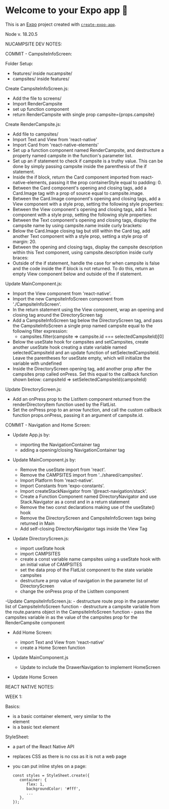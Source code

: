 # Welcome to your Expo app 👋

This is an [Expo](https://expo.dev) project created with [`create-expo-app`](https://www.npmjs.com/package/create-expo-app).

Node v. 18.20.5

NUCAMPSITE DEV NOTES: 

COMMIT - CampsiteInfoScreen:

   Folder Setup:

   - features/ inside nucampsite/
   - campsites/ inside features/

   Create CampsiteInfoScreen.js:

   - Add the file to screens/ 
   - Import RenderCampsite
   - set up function component
   - return RenderCampsite with single prop campsite={props.campsite}

   Create RenderCampsite.js:

   - Add file to campsites/
   - Import Text and View from 'react-native'
   - Import Card from 'react-native-elements'
   - Set up a function component named RenderCampsite, and destructure a property named campsite in the function's parameter list.
   - Set up an if statement to check if campsite is a truthy value. This can be done by simply passing campsite inside the parenthesis of the if statement.
   - Inside the if block, return the Card component imported from react-native-elements, passing it the prop containerStyle equal to padding: 0.
   - Between the Card component's opening and closing tags, add a Card.Image tag with a prop of source equal to campsite.image.
   - Between the Card.Image component's opening and closing tags, add a View component with a style prop, setting the following style properties:
   - Between the View component's opening and closing tags, add a Text component with a style prop, setting the following style properties:
   - Between the Text component's opening and closing tags, display the campsite name by using campsite.name inside curly brackets:
   - Below the Card.Image closing tag but still within the Card tag, add another Text component with a style prop, setting a style prop of margin: 20.
   - Between the opening and closing tags, display the campsite description within this Text component, using campsite.description inside curly braces:
   - Outside of the if statement, handle the case for when campsite is false and the code inside the if block is not returned. To do this, return an empty View component below and outside of the if statement.

   Update MainComponent.js:

   - Import the View component from 'react-native'.
   - Import the new CampsiteInfoScreen component from './CampsiteInfoScreen'.
   - In the return statement using the View component, wrap an opening and closing tag around the DirectoryScreen tag
   - Add a CampsiteInfoScreen tag below the DirectoryScreen tag, and pass the CampsiteInfoScreen a single prop named campsite equal to the following filter expression:
      - campsites.filter(campsite => campsite.id === selectedCampsiteId)[0]
   - Below the useState hook for campsites and setCampsites, create another useState hook creating a state variable named selectedCampsiteId and an update function of setSelectedCampsiteId. Leave the parentheses for useState empty, which will initialize the variable with undefined
   - Inside the DirectoryScreen opening tag, add another prop after the campsites prop called onPress. Set this equal to the callback function shown below:
   campsiteId => setSelectedCampsiteId(campsiteId)

   Update DirectoryScreen.js:

   - Add an onPress prop to the ListItem component returned from the renderDirectoryItem function used by the FlatList.
   - Set the onPress prop to an arrow function, and call the custom callback function props.onPress, passing it an argument of campsite.id.

COMMIT - Navigation and Home Screen:

   - Update App.js by: 
      - importing the NavigationContainer tag 
      - adding a opening/closing NavigationContainer tag

   - Update MainComponent.js by:
      - Remove the useState import from 'react'.
      - Remove the CAMPSITES import from '../shared/campsites'.
      - Import Platform from 'react-native'.
      - Import Constants from 'expo-constants'.
      - Import createStackNavigator from '@react-navigation/stack'.
      - Create a Function Component named DirectoryNavigator and use Stack.Navigator as a const and in a return statement
      - Remove the two const declarations making use of the useState() hook
      - Remove the DirectoryScreen and CampsiteInfoScreen tags being returned in Main
      - Add self-closing DirectoryNavigator tags inside the View Tag

   - Update DirectoryScreen.js:
      - import useState hook
      - import CAMPSITES
      - create a const variable name campsites using a useState hook with an initial value of CAMPSITES
      - set the data prop of the FlatList component to the state variable campsites
      - destructure a prop value of navigation in the parameter list of DirectoryScreen
      - change the onPress prop of the ListItem component

   -Update CampsiteInfoScreen.js:
      - destructure route prop in the parameter list of CampsiteInfoScreen function
      - destructure a campsite variable from the route.params object in the CampsiteInfoScreen function
      - pass the campsites variable in as the value of the campsites prop for the RenderCampsite component

   - Add Home Screen:
      - import Text and View from 'react-native'
      - create a Home Screen function

   - Update MainComponent.js
      - Update to include the DrawerNavigation to implement HomeScreen

   - Update Home Screen
      


REACT NATIVE NOTES:

WEEK 1:

Basics: 

- <View> is a basic container element, very similar to the <Div> element
- <Text> is a basic text element

StyleSheet: 

- a part of the React Native API
- replaces CSS as there is no css as it is not a web page
- you can put inline styles on a page:

      const styles = StyleSheet.create({
         container: {
            flex: 1,
            backgroundColor: '#fff',
            ...
         },
      });
